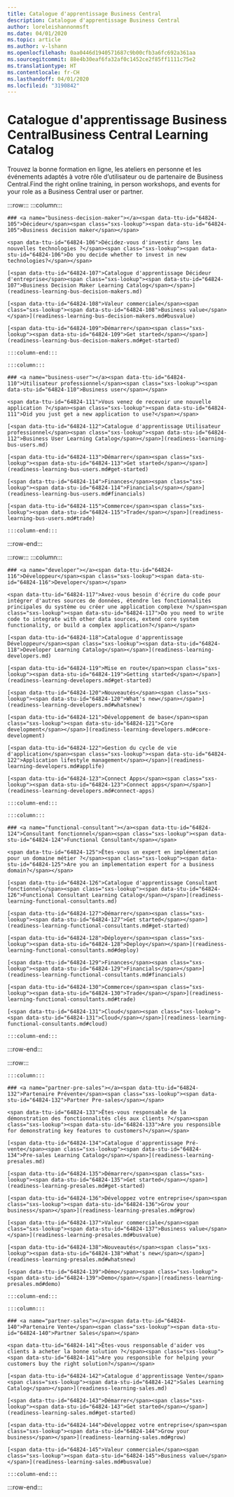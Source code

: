 ```yaml
---
title: Catalogue d'apprentissage Business Central
description: Catalogue d'apprentissage Business Central
author: loreleishannonmsft
ms.date: 04/01/2020
ms.topic: article
ms.author: v-lshann
ms.openlocfilehash: 0aa0446d1940571687c9b00cfb3a6fc692a361aa
ms.sourcegitcommit: 88e4b30eaf6fa32af0c1452ce2f85ff1111c75e2
ms.translationtype: HT
ms.contentlocale: fr-CH
ms.lasthandoff: 04/01/2020
ms.locfileid: "3190842"
---
```

# <a name="business-central-learning-catalog"></a><span data-ttu-id="64824-103">Catalogue d'apprentissage Business Central</span><span class="sxs-lookup"><span data-stu-id="64824-103">Business Central Learning Catalog</span></span>
<span data-ttu-id="64824-104">Trouvez la bonne formation en ligne, les ateliers en personne et les événements adaptés à votre rôle d’utilisateur ou de partenaire de Business Central.</span><span class="sxs-lookup"><span data-stu-id="64824-104">Find the right online training, in person workshops, and events for your role as a Business Central user or partner.</span></span>

:::row:::
    :::column:::

    ### <a name="business-decision-maker"></a><span data-ttu-id="64824-105">Décideur</span><span class="sxs-lookup"><span data-stu-id="64824-105">Business decision maker</span></span>

    <span data-ttu-id="64824-106">Décidez-vous d'investir dans les nouvelles technologies ?</span><span class="sxs-lookup"><span data-stu-id="64824-106">Do you decide whether to invest in new technologies?</span></span> 

    [<span data-ttu-id="64824-107">Catalogue d'apprentissage Décideur d'entreprise</span><span class="sxs-lookup"><span data-stu-id="64824-107">Business Decision Maker Learning Catalog</span></span>](readiness-learning-bus-decision-makers.md)

    [<span data-ttu-id="64824-108">Valeur commerciale</span><span class="sxs-lookup"><span data-stu-id="64824-108">Business value</span></span>](readiness-learning-bus-decision-makers.md#busvalue)

    [<span data-ttu-id="64824-109">Démarrer</span><span class="sxs-lookup"><span data-stu-id="64824-109">Get started</span></span>](readiness-learning-bus-decision-makers.md#get-started)

    :::column-end:::

    :::column:::

    ### <a name="business-user"></a><span data-ttu-id="64824-110">Utilisateur professionnel</span><span class="sxs-lookup"><span data-stu-id="64824-110">Business user</span></span>

    <span data-ttu-id="64824-111">Vous venez de recevoir une nouvelle application ?</span><span class="sxs-lookup"><span data-stu-id="64824-111">Did you just get a new application to use?</span></span> 

    [<span data-ttu-id="64824-112">Catalogue d'apprentissage Utilisateur professionnel</span><span class="sxs-lookup"><span data-stu-id="64824-112">Business User Learning Catalog</span></span>](readiness-learning-bus-users.md)

    [<span data-ttu-id="64824-113">Démarrer</span><span class="sxs-lookup"><span data-stu-id="64824-113">Get started</span></span>](readiness-learning-bus-users.md#get-started)

    [<span data-ttu-id="64824-114">Finances</span><span class="sxs-lookup"><span data-stu-id="64824-114">Financials</span></span>](readiness-learning-bus-users.md#financials)

    [<span data-ttu-id="64824-115">Commerce</span><span class="sxs-lookup"><span data-stu-id="64824-115">Trade</span></span>](readiness-learning-bus-users.md#trade)

    :::column-end:::

:::row-end:::

:::row:::
    :::column:::

    ### <a name="developer"></a><span data-ttu-id="64824-116">Développeur</span><span class="sxs-lookup"><span data-stu-id="64824-116">Developer</span></span>

    <span data-ttu-id="64824-117">Avez-vous besoin d'écrire du code pour intégrer d'autres sources de données, étendre les fonctionnalités principales du système ou créer une application complexe ?</span><span class="sxs-lookup"><span data-stu-id="64824-117">Do you need to write code to integrate with other data sources, extend core system functionality, or build a complex application?</span></span>

    [<span data-ttu-id="64824-118">Catalogue d'apprentissage Développeur</span><span class="sxs-lookup"><span data-stu-id="64824-118">Developer Learning Catalog</span></span>](readiness-learning-developers.md)

    [<span data-ttu-id="64824-119">Mise en route</span><span class="sxs-lookup"><span data-stu-id="64824-119">Getting started</span></span>](readiness-learning-developers.md#get-started)

    [<span data-ttu-id="64824-120">Nouveautés</span><span class="sxs-lookup"><span data-stu-id="64824-120">What's new</span></span>](readiness-learning-developers.md#whatsnew)

    [<span data-ttu-id="64824-121">Développement de base</span><span class="sxs-lookup"><span data-stu-id="64824-121">Core development</span></span>](readiness-learning-developers.md#core-development)

    [<span data-ttu-id="64824-122">Gestion du cycle de vie d'application</span><span class="sxs-lookup"><span data-stu-id="64824-122">Application lifestyle management</span></span>](readiness-learning-developers.md#applife)

    [<span data-ttu-id="64824-123">Connect Apps</span><span class="sxs-lookup"><span data-stu-id="64824-123">Connect apps</span></span>](readiness-learning-developers.md#connect-apps)

    :::column-end:::

    :::column:::

    ### <a name="functional-consultant"></a><span data-ttu-id="64824-124">Consultant fonctionnel</span><span class="sxs-lookup"><span data-stu-id="64824-124">Functional Consultant</span></span>
    
    <span data-ttu-id="64824-125">Êtes-vous un expert en implémentation pour un domaine métier ?</span><span class="sxs-lookup"><span data-stu-id="64824-125">Are you an implementation expert for a business domain?</span></span> 

    [<span data-ttu-id="64824-126">Catalogue d'apprentissage Consultant fonctionnel</span><span class="sxs-lookup"><span data-stu-id="64824-126">Functional Consultant Learning Catalog</span></span>](readiness-learning-functional-consultants.md)

    [<span data-ttu-id="64824-127">Démarrer</span><span class="sxs-lookup"><span data-stu-id="64824-127">Get started</span></span>](readiness-learning-functional-consultants.md#get-started)

    [<span data-ttu-id="64824-128">Déployer</span><span class="sxs-lookup"><span data-stu-id="64824-128">Deploy</span></span>](readiness-learning-functional-consultants.md#deploy)

    [<span data-ttu-id="64824-129">Finances</span><span class="sxs-lookup"><span data-stu-id="64824-129">Financials</span></span>](readiness-learning-functional-consultants.md#financials)

    [<span data-ttu-id="64824-130">Commerce</span><span class="sxs-lookup"><span data-stu-id="64824-130">Trade</span></span>](readiness-learning-functional-consultants.md#trade)

    [<span data-ttu-id="64824-131">Cloud</span><span class="sxs-lookup"><span data-stu-id="64824-131">Cloud</span></span>](readiness-learning-functional-consultants.md#cloud)

    :::column-end:::

:::row-end:::

:::row:::

    :::column:::

    ### <a name="partner-pre-sales"></a><span data-ttu-id="64824-132">Partenaire Prévente</span><span class="sxs-lookup"><span data-stu-id="64824-132">Partner Pre-sales</span></span>

    <span data-ttu-id="64824-133">Êtes-vous responsable de la démonstration des fonctionnalités clés aux clients ?</span><span class="sxs-lookup"><span data-stu-id="64824-133">Are you responsible for demonstrating key features to customers?</span></span> 

    [<span data-ttu-id="64824-134">Catalogue d'apprentissage Pré-vente</span><span class="sxs-lookup"><span data-stu-id="64824-134">Pre-sales Learning Catalog</span></span>](readiness-learning-presales.md)

    [<span data-ttu-id="64824-135">Démarrer</span><span class="sxs-lookup"><span data-stu-id="64824-135">Get started</span></span>](readiness-learning-presales.md#get-started)

    [<span data-ttu-id="64824-136">Développez votre entreprise</span><span class="sxs-lookup"><span data-stu-id="64824-136">Grow your business</span></span>](readiness-learning-presales.md#grow)

    [<span data-ttu-id="64824-137">Valeur commerciale</span><span class="sxs-lookup"><span data-stu-id="64824-137">Business value</span></span>](readiness-learning-presales.md#busvalue)

    [<span data-ttu-id="64824-138">Nouveautés</span><span class="sxs-lookup"><span data-stu-id="64824-138">What's new</span></span>](readiness-learning-presales.md#whatsnew)

    [<span data-ttu-id="64824-139">Démo</span><span class="sxs-lookup"><span data-stu-id="64824-139">Demo</span></span>](readiness-learning-presales.md#demo)

    :::column-end:::

    :::column:::

    ### <a name="partner-sales"></a><span data-ttu-id="64824-140">Partenaire Vente</span><span class="sxs-lookup"><span data-stu-id="64824-140">Partner Sales</span></span>

    <span data-ttu-id="64824-141">Êtes-vous responsable d'aider vos clients à acheter la bonne solution ?</span><span class="sxs-lookup"><span data-stu-id="64824-141">Are you responsible for helping your customers buy the right solution?</span></span> 

    [<span data-ttu-id="64824-142">Catalogue d'apprentissage Vente</span><span class="sxs-lookup"><span data-stu-id="64824-142">Sales Learning Catalog</span></span>](readiness-learning-sales.md)

    [<span data-ttu-id="64824-143">Démarrer</span><span class="sxs-lookup"><span data-stu-id="64824-143">Get started</span></span>](readiness-learning-sales.md#get-started)

    [<span data-ttu-id="64824-144">Développez votre entreprise</span><span class="sxs-lookup"><span data-stu-id="64824-144">Grow your business</span></span>](readiness-learning-sales.md#grow)

    [<span data-ttu-id="64824-145">Valeur commerciale</span><span class="sxs-lookup"><span data-stu-id="64824-145">Business value</span></span>](readiness-learning-sales.md#busvalue)

    :::column-end:::

:::row-end:::
